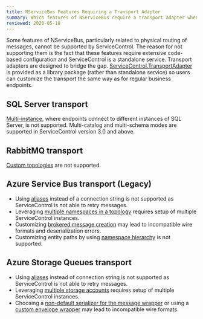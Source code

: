 ```yaml
---
title: NServiceBus Features Requiring a Transport Adapter
summary: Which features of NServiceBus require a transport adapter when connecting to ServiceControl
reviewed: 2020-05-18
---
```


Some features of NServiceBus, particularly related to physical routing of messages, cannot be supported by ServiceControl. The reason for not supporting them is the fact that these features require extensive code-based configuration and ServiceControl is a standalone service. Transport adapters are designed to bridge the gap. [ServiceControl.TransportAdapter](https://www.nuget.org/packages/ServiceControl.TransportAdapter/) is provided as a library package (rather than standalone service) so users can customize the transport the same way as for regular business endpoints.


## SQL Server transport

[Multi-instance](/transports/sql/deployment-options.md?version=SqlTransportLegacySystemClient_3#multi-instance.md), where endpoints connect to different instances of SQL Server, is not supported. Multi-catalog and multi-schema modes are supported in ServiceControl version 3.0 and above.


## RabbitMQ transport

[Custom topologies](/transports/rabbitmq/routing-topology.md#custom-routing-topology) are not supported.


## Azure Service Bus transport (Legacy)

 * Using [aliases](/transports/azure-service-bus/legacy/securing-connection-strings.md) instead of a connection string is not supported as ServiceControl is not able to retry messages.
 * Leveraging [multiple namespaces in a topology](/transports/azure-service-bus/legacy/multiple-namespaces-support.md) requires setup of multiple ServiceControl instances.
 * Customizing [brokered message creation](/transports/azure-service-bus/legacy/brokered-message-creation.md) may lead to incompatible wire formats and deserialization errors.
 * Customizing entity paths by using [namespace hierarchy](/transports/azure-service-bus/legacy/namespace-hierarchy.md) is not supported.


## Azure Storage Queues transport

 * Using [aliases](/transports/azure-storage-queues/configuration.md#connection-strings-using-aliases-for-connection-strings-to-storage-accounts) instead of connection string is not supported as ServiceControl is not able to retry messages.
 * Leveraging [multiple storage accounts](/transports/azure-storage-queues/multi-storageaccount-support.md) requires setup of multiple ServiceControl instances.
 * Choosing a [non-default serializer for the message wrapper](/transports/azure-storage-queues/configuration.md#configuration-parameters-serializemessagewrapperwith) or using a [custom envelope wrapper](/transports/azure-storage-queues/configuration.md#custom-envelope-unwrapper) may lead to incompatible wire formats.
 